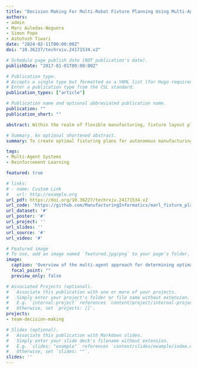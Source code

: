 ```yaml
---
title: "Decision Making For Multi-Robot Fixture Planning Using Multi-Agent Reinforcement Learning"
authors:
- admin
- Marc Auledas-Noguera
- Simon Pope
- Ashutosh Tiwari
date: "2024-02-11T00:00:00Z"
doi: "10.36227/techrxiv.24171534.v2"

# Schedule page publish date (NOT publication's date).
publishDate: "2017-01-01T00:00:00Z"

# Publication type.
# Accepts a single type but formatted as a YAML list (for Hugo requirements).
# Enter a publication type from the CSL standard.
publication_types: ["article"]

# Publication name and optional abbreviated publication name.
publication: ""
publication_short: ""

abstract: Within the realm of flexible manufacturing, fixture layout planning allows manufacturers to rapidly deploy optimal fixturing plans that can reduce surface deformation that leads to crack propagation in components during manufacturing tasks. The role of fixture layout planning has evolved from being performed by experienced engineers to computational methods due to the number of possible configurations for components. Current optimisation methods commonly fall into sub-optimal positions due to the existence of local optima, with data-driven machine learning techniques relying on costly to collect labelled training data. In this paper, we present a framework for multi-agent reinforcement learning with team decision theory to find optimal fixturing plans for manufacturing tasks. We demonstrate our approach on two representative aerospace components with complex geometries across a set of drilling tasks, illustrating the capabilities of our method; we will compare this against state of the art methods to showcase our method's improvement at finding optimal fixturing plans with 3 times the improvement in deformation control within tolerance bounds.

# Summary. An optional shortened abstract.
summary: To create optimal fixturing plans for autonomous manufacturing, we combine a team theoretic approach to understanding optima with reinforcement learning to find fixturing plans. 

tags:
- Multi-Agent Systems
- Reinforcement Learning

featured: true

# links:
# - name: Custom Link
#   url: http://example.org
url_pdf: https://doi.org/10.36227/techrxiv.24171534.v2
url_code: 'https://github.com/ManufacturingInformatics/marl_fixture_planner'
url_dataset: '#'
url_poster: '#'
url_project: ''
url_slides: ''
url_source: '#'
url_video: '#'

# Featured image
# To use, add an image named `featured.jpg/png` to your page's folder. 
image:
  caption: 'Overview of the multi-agent approach for determining optimal fixture plans using reinforcement learning.'
  focal_point: ""
  preview_only: false

# Associated Projects (optional).
#   Associate this publication with one or more of your projects.
#   Simply enter your project's folder or file name without extension.
#   E.g. `internal-project` references `content/project/internal-project/index.md`.
#   Otherwise, set `projects: []`.
projects:
- team-decision-making

# Slides (optional).
#   Associate this publication with Markdown slides.
#   Simply enter your slide deck's filename without extension.
#   E.g. `slides: "example"` references `content/slides/example/index.md`.
#   Otherwise, set `slides: ""`.
slides: ''
---
```


<!-- {{% callout note %}}
Create your slides in Markdown - click the *Slides* button to check out the example.
{{% /callout %}}

Add the publication's **full text** or **supplementary notes** here. You can use rich formatting such as including [code, math, and images](https://docs.hugoblox.com/content/writing-markdown-latex/). -->
